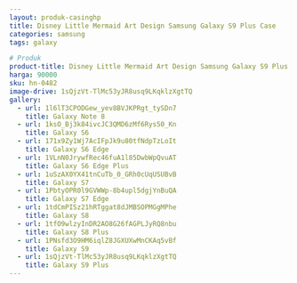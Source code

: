 ```yaml
---
layout: produk-casinghp
title: Disney Little Mermaid Art Design Samsung Galaxy S9 Plus Case
categories: samsung
tags: galaxy

# Produk
product-title: Disney Little Mermaid Art Design Samsung Galaxy S9 Plus Case
harga: 90000
sku: hn-0482
image-drive: 1sQjzVt-TlMc53yJR8usq9LKqklzXgtTQ
gallery:
  - url: 1l6lT3CPODGew_yev8BVJKPRgt_tySDn7
    title: Galaxy Note 8
  - url: 1ksO_Bj3k84ivcJC3QMD6zMf6Rys50_Kn
    title: Galaxy S6
  - url: 171x9Zy1Wj7AcIFpJk9u80tfNdpTzLoIt
    title: Galaxy S6 Edge
  - url: 1VLnN0JrywfRec46fuA1l85DwbWpQvuAT
    title: Galaxy S6 Edge Plus
  - url: 1uSzAX0YX41tnCuTb_0_GRh0cUqUSUBvB
    title: Galaxy S7
  - url: 1PbtyOPR0l9GVWWp-8b4upl5dgjYnBuQA
    title: Galaxy S7 Edge
  - url: 1tdCmPISz21hRTggat8dJMBSOPMGgMPhe
    title: Galaxy S8
  - url: 1tfO9wlzyInDR2AO8G26fAGPLJyRQ8nbu
    title: Galaxy S8 Plus
  - url: 1PNsfd3O9HM6iqlZ8JGXUXwMnCKAq5vBf
    title: Galaxy S9
  - url: 1sQjzVt-TlMc53yJR8usq9LKqklzXgtTQ
    title: Galaxy S9 Plus
---
```


